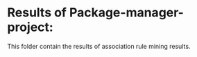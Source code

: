 
# Results of Package-manager-project:
This folder contain the results of association rule mining results. 

